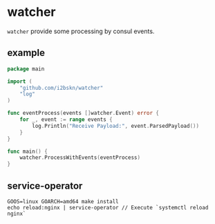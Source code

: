 # watcher

`watcher` provide some processing by consul events.

## example

```go
package main

import (
	"github.com/i2bskn/watcher"
	"log"
)

func eventProcess(events []watcher.Event) error {
	for _, event := range events {
		log.Println("Receive Payload:", event.ParsedPayload())
	}
}

func main() {
	watcher.ProcessWithEvents(eventProcess)
}
```

## service-operator

```
GOOS=linux GOARCH=amd64 make install
echo reload:nginx | service-operator // Execute `systemctl reload nginx`
```